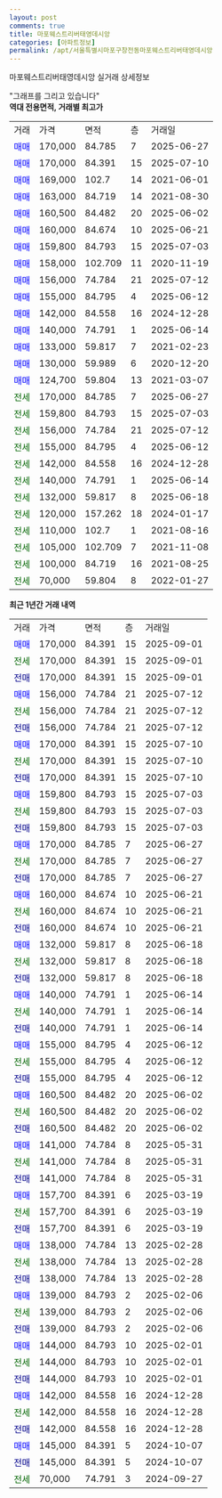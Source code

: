 ```yaml
---
layout: post
comments: true
title: 마포웨스트리버태영데시앙
categories: [아파트정보]
permalink: /apt/서울특별시마포구창전동마포웨스트리버태영데시앙
---
```


마포웨스트리버태영데시앙 실거래 상세정보

<script type="text/javascript">
  google.charts.load('current', {'packages':['line', 'corechart']});
  google.charts.setOnLoadCallback(drawChart);

  function drawChart() {
    var data = new google.visualization.DataTable();
    data.addColumn('date', '거래일');
    data.addColumn('number', "매매");
    data.addColumn('number', "전세");
    data.addColumn('number', "전매");

    data.addRows([[new Date(Date.parse("2025-09-01")), 170000, null, null], [new Date(Date.parse("2025-09-01")), null, 170000, null], [new Date(Date.parse("2025-09-01")), null, null, 170000], [new Date(Date.parse("2025-07-12")), 156000, null, null], [new Date(Date.parse("2025-07-12")), null, 156000, null], [new Date(Date.parse("2025-07-12")), null, null, 156000], [new Date(Date.parse("2025-07-10")), 170000, null, null], [new Date(Date.parse("2025-07-10")), null, 170000, null], [new Date(Date.parse("2025-07-10")), null, null, 170000], [new Date(Date.parse("2025-07-03")), 159800, null, null], [new Date(Date.parse("2025-07-03")), null, 159800, null], [new Date(Date.parse("2025-07-03")), null, null, 159800], [new Date(Date.parse("2025-06-27")), 170000, null, null], [new Date(Date.parse("2025-06-27")), null, 170000, null], [new Date(Date.parse("2025-06-27")), null, null, 170000], [new Date(Date.parse("2025-06-21")), 160000, null, null], [new Date(Date.parse("2025-06-21")), null, 160000, null], [new Date(Date.parse("2025-06-21")), null, null, 160000], [new Date(Date.parse("2025-06-18")), 132000, null, null], [new Date(Date.parse("2025-06-18")), null, 132000, null], [new Date(Date.parse("2025-06-18")), null, null, 132000], [new Date(Date.parse("2025-06-14")), 140000, null, null], [new Date(Date.parse("2025-06-14")), null, 140000, null], [new Date(Date.parse("2025-06-14")), null, null, 140000], [new Date(Date.parse("2025-06-12")), 155000, null, null], [new Date(Date.parse("2025-06-12")), null, 155000, null], [new Date(Date.parse("2025-06-12")), null, null, 155000], [new Date(Date.parse("2025-06-02")), 160500, null, null], [new Date(Date.parse("2025-06-02")), null, 160500, null], [new Date(Date.parse("2025-06-02")), null, null, 160500], [new Date(Date.parse("2025-05-31")), 141000, null, null], [new Date(Date.parse("2025-05-31")), null, 141000, null], [new Date(Date.parse("2025-05-31")), null, null, 141000], [new Date(Date.parse("2025-03-19")), 157700, null, null], [new Date(Date.parse("2025-03-19")), null, 157700, null], [new Date(Date.parse("2025-03-19")), null, null, 157700], [new Date(Date.parse("2025-02-28")), 138000, null, null], [new Date(Date.parse("2025-02-28")), null, 138000, null], [new Date(Date.parse("2025-02-28")), null, null, 138000], [new Date(Date.parse("2025-02-06")), 139000, null, null], [new Date(Date.parse("2025-02-06")), null, 139000, null], [new Date(Date.parse("2025-02-06")), null, null, 139000], [new Date(Date.parse("2025-02-01")), 144000, null, null], [new Date(Date.parse("2025-02-01")), null, 144000, null], [new Date(Date.parse("2025-02-01")), null, null, 144000], [new Date(Date.parse("2024-12-28")), 142000, null, null], [new Date(Date.parse("2024-12-28")), null, 142000, null], [new Date(Date.parse("2024-12-28")), null, null, 142000], [new Date(Date.parse("2024-10-07")), 145000, null, null], [new Date(Date.parse("2024-10-07")), null, null, 145000], [new Date(Date.parse("2024-09-27")), null, 70000, null]]);

    var options = {
      hAxis: {
        format: 'yyyy/MM/dd'
      },    
      lineWidth: 0,
      pointsVisible: true,    
      title: '최근 1년간 유형별 실거래가 분포',
      legend: { position: 'bottom' }
    };

    var formatter = new google.visualization.NumberFormat({pattern:'###,###'} );
    formatter.format(data, 1);
    formatter.format(data, 2);
    
    setTimeout(function() {
        var chart = new google.visualization.LineChart(document.getElementById('columnchart_material'));
        chart.draw(data, (options));
        document.getElementById('loading').style.display = 'none';
    }, 200);
  }
</script>


<div id="loading" style="z-index:20; display: block; margin-left: 0px">"그래프를 그리고 있습니다"</div>
<div id="columnchart_material" style="width: 95%; margin-left: 0px; display: block"></div>
<!-- contents start -->
<b>역대 전용면적, 거래별 최고가</b>
<table class="sortable">
    <tr>
      <td>거래</td>
      <td>가격</td>
      <td>면적</td>
      <td>층</td>
      <td>거래일</td>
    </tr>
        <tr>
          <td><a style="color: blue">매매</a></td>
          <td>170,000</td>
          <td>84.785</td>
          <td>7</td>
          <td>2025-06-27</td>
        </tr>            <tr>
          <td><a style="color: blue">매매</a></td>
          <td>170,000</td>
          <td>84.391</td>
          <td>15</td>
          <td>2025-07-10</td>
        </tr>            <tr>
          <td><a style="color: blue">매매</a></td>
          <td>169,000</td>
          <td>102.7</td>
          <td>14</td>
          <td>2021-06-01</td>
        </tr>            <tr>
          <td><a style="color: blue">매매</a></td>
          <td>163,000</td>
          <td>84.719</td>
          <td>14</td>
          <td>2021-08-30</td>
        </tr>            <tr>
          <td><a style="color: blue">매매</a></td>
          <td>160,500</td>
          <td>84.482</td>
          <td>20</td>
          <td>2025-06-02</td>
        </tr>            <tr>
          <td><a style="color: blue">매매</a></td>
          <td>160,000</td>
          <td>84.674</td>
          <td>10</td>
          <td>2025-06-21</td>
        </tr>            <tr>
          <td><a style="color: blue">매매</a></td>
          <td>159,800</td>
          <td>84.793</td>
          <td>15</td>
          <td>2025-07-03</td>
        </tr>            <tr>
          <td><a style="color: blue">매매</a></td>
          <td>158,000</td>
          <td>102.709</td>
          <td>11</td>
          <td>2020-11-19</td>
        </tr>            <tr>
          <td><a style="color: blue">매매</a></td>
          <td>156,000</td>
          <td>74.784</td>
          <td>21</td>
          <td>2025-07-12</td>
        </tr>            <tr>
          <td><a style="color: blue">매매</a></td>
          <td>155,000</td>
          <td>84.795</td>
          <td>4</td>
          <td>2025-06-12</td>
        </tr>            <tr>
          <td><a style="color: blue">매매</a></td>
          <td>142,000</td>
          <td>84.558</td>
          <td>16</td>
          <td>2024-12-28</td>
        </tr>            <tr>
          <td><a style="color: blue">매매</a></td>
          <td>140,000</td>
          <td>74.791</td>
          <td>1</td>
          <td>2025-06-14</td>
        </tr>            <tr>
          <td><a style="color: blue">매매</a></td>
          <td>133,000</td>
          <td>59.817</td>
          <td>7</td>
          <td>2021-02-23</td>
        </tr>            <tr>
          <td><a style="color: blue">매매</a></td>
          <td>130,000</td>
          <td>59.989</td>
          <td>6</td>
          <td>2020-12-20</td>
        </tr>            <tr>
          <td><a style="color: blue">매매</a></td>
          <td>124,700</td>
          <td>59.804</td>
          <td>13</td>
          <td>2021-03-07</td>
        </tr>        
        <tr>
              <td><a style="color: darkgreen">전세</a></td>
              <td>170,000</td>
              <td>84.785</td>
              <td>7</td>
              <td>2025-06-27</td>
            </tr>            <tr>
              <td><a style="color: darkgreen">전세</a></td>
              <td>159,800</td>
              <td>84.793</td>
              <td>15</td>
              <td>2025-07-03</td>
            </tr>            <tr>
              <td><a style="color: darkgreen">전세</a></td>
              <td>156,000</td>
              <td>74.784</td>
              <td>21</td>
              <td>2025-07-12</td>
            </tr>            <tr>
              <td><a style="color: darkgreen">전세</a></td>
              <td>155,000</td>
              <td>84.795</td>
              <td>4</td>
              <td>2025-06-12</td>
            </tr>            <tr>
              <td><a style="color: darkgreen">전세</a></td>
              <td>142,000</td>
              <td>84.558</td>
              <td>16</td>
              <td>2024-12-28</td>
            </tr>            <tr>
              <td><a style="color: darkgreen">전세</a></td>
              <td>140,000</td>
              <td>74.791</td>
              <td>1</td>
              <td>2025-06-14</td>
            </tr>            <tr>
              <td><a style="color: darkgreen">전세</a></td>
              <td>132,000</td>
              <td>59.817</td>
              <td>8</td>
              <td>2025-06-18</td>
            </tr>            <tr>
              <td><a style="color: darkgreen">전세</a></td>
              <td>120,000</td>
              <td>157.262</td>
              <td>18</td>
              <td>2024-01-17</td>
            </tr>            <tr>
              <td><a style="color: darkgreen">전세</a></td>
              <td>110,000</td>
              <td>102.7</td>
              <td>1</td>
              <td>2021-08-16</td>
            </tr>            <tr>
              <td><a style="color: darkgreen">전세</a></td>
              <td>105,000</td>
              <td>102.709</td>
              <td>7</td>
              <td>2021-11-08</td>
            </tr>            <tr>
              <td><a style="color: darkgreen">전세</a></td>
              <td>100,000</td>
              <td>84.719</td>
              <td>16</td>
              <td>2021-08-25</td>
            </tr>            <tr>
              <td><a style="color: darkgreen">전세</a></td>
              <td>70,000</td>
              <td>59.804</td>
              <td>8</td>
              <td>2022-01-27</td>
            </tr>        
    
</table>

<b>최근 1년간 거래 내역</b>

<table class="sortable">
    <tr>
      <td>거래</td>
      <td>가격</td>
      <td>면적</td>
      <td>층</td>
      <td>거래일</td>
    </tr>
    <tr>
      <td><a style="color: blue">매매</a></td>
      <td>170,000</td>
      <td>84.391</td>
      <td>15</td>
      <td>2025-09-01</td>
    </tr>          <tr>
      <td><a style="color: darkgreen">전세</a></td>
      <td>170,000</td>
      <td>84.391</td>
      <td>15</td>
      <td>2025-09-01</td>
    </tr>          <tr>
      <td><a style="color: darkblue">전매</a></td>
      <td>170,000</td>
      <td>84.391</td>
      <td>15</td>
      <td>2025-09-01</td>
    </tr>          <tr>
      <td><a style="color: blue">매매</a></td>
      <td>156,000</td>
      <td>74.784</td>
      <td>21</td>
      <td>2025-07-12</td>
    </tr>          <tr>
      <td><a style="color: darkgreen">전세</a></td>
      <td>156,000</td>
      <td>74.784</td>
      <td>21</td>
      <td>2025-07-12</td>
    </tr>          <tr>
      <td><a style="color: darkblue">전매</a></td>
      <td>156,000</td>
      <td>74.784</td>
      <td>21</td>
      <td>2025-07-12</td>
    </tr>          <tr>
      <td><a style="color: blue">매매</a></td>
      <td>170,000</td>
      <td>84.391</td>
      <td>15</td>
      <td>2025-07-10</td>
    </tr>          <tr>
      <td><a style="color: darkgreen">전세</a></td>
      <td>170,000</td>
      <td>84.391</td>
      <td>15</td>
      <td>2025-07-10</td>
    </tr>          <tr>
      <td><a style="color: darkblue">전매</a></td>
      <td>170,000</td>
      <td>84.391</td>
      <td>15</td>
      <td>2025-07-10</td>
    </tr>          <tr>
      <td><a style="color: blue">매매</a></td>
      <td>159,800</td>
      <td>84.793</td>
      <td>15</td>
      <td>2025-07-03</td>
    </tr>          <tr>
      <td><a style="color: darkgreen">전세</a></td>
      <td>159,800</td>
      <td>84.793</td>
      <td>15</td>
      <td>2025-07-03</td>
    </tr>          <tr>
      <td><a style="color: darkblue">전매</a></td>
      <td>159,800</td>
      <td>84.793</td>
      <td>15</td>
      <td>2025-07-03</td>
    </tr>          <tr>
      <td><a style="color: blue">매매</a></td>
      <td>170,000</td>
      <td>84.785</td>
      <td>7</td>
      <td>2025-06-27</td>
    </tr>          <tr>
      <td><a style="color: darkgreen">전세</a></td>
      <td>170,000</td>
      <td>84.785</td>
      <td>7</td>
      <td>2025-06-27</td>
    </tr>          <tr>
      <td><a style="color: darkblue">전매</a></td>
      <td>170,000</td>
      <td>84.785</td>
      <td>7</td>
      <td>2025-06-27</td>
    </tr>          <tr>
      <td><a style="color: blue">매매</a></td>
      <td>160,000</td>
      <td>84.674</td>
      <td>10</td>
      <td>2025-06-21</td>
    </tr>          <tr>
      <td><a style="color: darkgreen">전세</a></td>
      <td>160,000</td>
      <td>84.674</td>
      <td>10</td>
      <td>2025-06-21</td>
    </tr>          <tr>
      <td><a style="color: darkblue">전매</a></td>
      <td>160,000</td>
      <td>84.674</td>
      <td>10</td>
      <td>2025-06-21</td>
    </tr>          <tr>
      <td><a style="color: blue">매매</a></td>
      <td>132,000</td>
      <td>59.817</td>
      <td>8</td>
      <td>2025-06-18</td>
    </tr>          <tr>
      <td><a style="color: darkgreen">전세</a></td>
      <td>132,000</td>
      <td>59.817</td>
      <td>8</td>
      <td>2025-06-18</td>
    </tr>          <tr>
      <td><a style="color: darkblue">전매</a></td>
      <td>132,000</td>
      <td>59.817</td>
      <td>8</td>
      <td>2025-06-18</td>
    </tr>          <tr>
      <td><a style="color: blue">매매</a></td>
      <td>140,000</td>
      <td>74.791</td>
      <td>1</td>
      <td>2025-06-14</td>
    </tr>          <tr>
      <td><a style="color: darkgreen">전세</a></td>
      <td>140,000</td>
      <td>74.791</td>
      <td>1</td>
      <td>2025-06-14</td>
    </tr>          <tr>
      <td><a style="color: darkblue">전매</a></td>
      <td>140,000</td>
      <td>74.791</td>
      <td>1</td>
      <td>2025-06-14</td>
    </tr>          <tr>
      <td><a style="color: blue">매매</a></td>
      <td>155,000</td>
      <td>84.795</td>
      <td>4</td>
      <td>2025-06-12</td>
    </tr>          <tr>
      <td><a style="color: darkgreen">전세</a></td>
      <td>155,000</td>
      <td>84.795</td>
      <td>4</td>
      <td>2025-06-12</td>
    </tr>          <tr>
      <td><a style="color: darkblue">전매</a></td>
      <td>155,000</td>
      <td>84.795</td>
      <td>4</td>
      <td>2025-06-12</td>
    </tr>          <tr>
      <td><a style="color: blue">매매</a></td>
      <td>160,500</td>
      <td>84.482</td>
      <td>20</td>
      <td>2025-06-02</td>
    </tr>          <tr>
      <td><a style="color: darkgreen">전세</a></td>
      <td>160,500</td>
      <td>84.482</td>
      <td>20</td>
      <td>2025-06-02</td>
    </tr>          <tr>
      <td><a style="color: darkblue">전매</a></td>
      <td>160,500</td>
      <td>84.482</td>
      <td>20</td>
      <td>2025-06-02</td>
    </tr>          <tr>
      <td><a style="color: blue">매매</a></td>
      <td>141,000</td>
      <td>74.784</td>
      <td>8</td>
      <td>2025-05-31</td>
    </tr>          <tr>
      <td><a style="color: darkgreen">전세</a></td>
      <td>141,000</td>
      <td>74.784</td>
      <td>8</td>
      <td>2025-05-31</td>
    </tr>          <tr>
      <td><a style="color: darkblue">전매</a></td>
      <td>141,000</td>
      <td>74.784</td>
      <td>8</td>
      <td>2025-05-31</td>
    </tr>          <tr>
      <td><a style="color: blue">매매</a></td>
      <td>157,700</td>
      <td>84.391</td>
      <td>6</td>
      <td>2025-03-19</td>
    </tr>          <tr>
      <td><a style="color: darkgreen">전세</a></td>
      <td>157,700</td>
      <td>84.391</td>
      <td>6</td>
      <td>2025-03-19</td>
    </tr>          <tr>
      <td><a style="color: darkblue">전매</a></td>
      <td>157,700</td>
      <td>84.391</td>
      <td>6</td>
      <td>2025-03-19</td>
    </tr>          <tr>
      <td><a style="color: blue">매매</a></td>
      <td>138,000</td>
      <td>74.784</td>
      <td>13</td>
      <td>2025-02-28</td>
    </tr>          <tr>
      <td><a style="color: darkgreen">전세</a></td>
      <td>138,000</td>
      <td>74.784</td>
      <td>13</td>
      <td>2025-02-28</td>
    </tr>          <tr>
      <td><a style="color: darkblue">전매</a></td>
      <td>138,000</td>
      <td>74.784</td>
      <td>13</td>
      <td>2025-02-28</td>
    </tr>          <tr>
      <td><a style="color: blue">매매</a></td>
      <td>139,000</td>
      <td>84.793</td>
      <td>2</td>
      <td>2025-02-06</td>
    </tr>          <tr>
      <td><a style="color: darkgreen">전세</a></td>
      <td>139,000</td>
      <td>84.793</td>
      <td>2</td>
      <td>2025-02-06</td>
    </tr>          <tr>
      <td><a style="color: darkblue">전매</a></td>
      <td>139,000</td>
      <td>84.793</td>
      <td>2</td>
      <td>2025-02-06</td>
    </tr>          <tr>
      <td><a style="color: blue">매매</a></td>
      <td>144,000</td>
      <td>84.793</td>
      <td>10</td>
      <td>2025-02-01</td>
    </tr>          <tr>
      <td><a style="color: darkgreen">전세</a></td>
      <td>144,000</td>
      <td>84.793</td>
      <td>10</td>
      <td>2025-02-01</td>
    </tr>          <tr>
      <td><a style="color: darkblue">전매</a></td>
      <td>144,000</td>
      <td>84.793</td>
      <td>10</td>
      <td>2025-02-01</td>
    </tr>          <tr>
      <td><a style="color: blue">매매</a></td>
      <td>142,000</td>
      <td>84.558</td>
      <td>16</td>
      <td>2024-12-28</td>
    </tr>          <tr>
      <td><a style="color: darkgreen">전세</a></td>
      <td>142,000</td>
      <td>84.558</td>
      <td>16</td>
      <td>2024-12-28</td>
    </tr>          <tr>
      <td><a style="color: darkblue">전매</a></td>
      <td>142,000</td>
      <td>84.558</td>
      <td>16</td>
      <td>2024-12-28</td>
    </tr>          <tr>
      <td><a style="color: blue">매매</a></td>
      <td>145,000</td>
      <td>84.391</td>
      <td>5</td>
      <td>2024-10-07</td>
    </tr>          <tr>
      <td><a style="color: darkblue">전매</a></td>
      <td>145,000</td>
      <td>84.391</td>
      <td>5</td>
      <td>2024-10-07</td>
    </tr>          <tr>
      <td><a style="color: darkgreen">전세</a></td>
      <td>70,000</td>
      <td>74.791</td>
      <td>3</td>
      <td>2024-09-27</td>
    </tr>      </table>
<!-- contents end -->    


